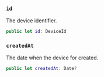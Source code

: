
### `id`

The device identifier.

``` swift
public let id: DeviceId
```

### `createdAt`

The date when the device for created.

``` swift
public let createdAt: Date?
